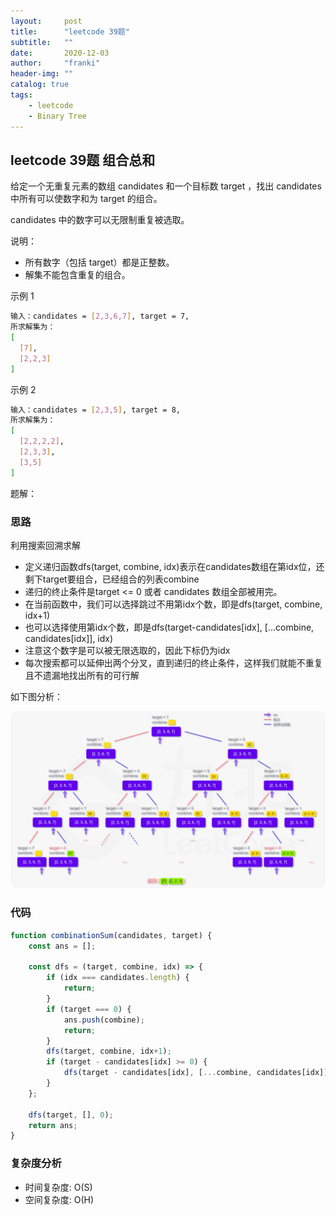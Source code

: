 ```yaml
---
layout:     post
title:      "leetcode 39题"
subtitle:   ""
date:       2020-12-03
author:     "franki"
header-img: ""
catalog: true
tags:
    - leetcode
    - Binary Tree
---
```


## leetcode 39题 组合总和

给定一个无重复元素的数组 candidates 和一个目标数 target ，找出 candidates 中所有可以使数字和为 target 的组合。

candidates 中的数字可以无限制重复被选取。

说明：

- 所有数字（包括 target）都是正整数。
- 解集不能包含重复的组合。

示例 1

```bash
输入：candidates = [2,3,6,7], target = 7,
所求解集为：
[
  [7],
  [2,2,3]
]
```

示例 2

```bash
输入：candidates = [2,3,5], target = 8,
所求解集为：
[
  [2,2,2,2],
  [2,3,3],
  [3,5]
]
```

题解：

### 思路

利用搜索回溯求解

- 定义递归函数dfs(target, combine, idx)表示在candidates数组在第idx位，还剩下target要组合，已经组合的列表combine
- 递归的终止条件是target <= 0 或者 candidates 数组全部被用完。
- 在当前函数中，我们可以选择跳过不用第idx个数，即是dfs(target, combine, idx+1)
- 也可以选择使用第idx个数，即是dfs(target-candidates[idx], [...combine, candidates[idx]], idx)
- 注意这个数字是可以被无限选取的，因此下标仍为idx
- 每次搜索都可以延伸出两个分叉，直到递归的终止条件，这样我们就能不重复且不遗漏地找出所有的可行解

如下图分析：

![combineSum](/images/posts/leetcode/combine-sum.png)

### 代码

```js
function combinationSum(candidates, target) {
    const ans = [];

    const dfs = (target, combine, idx) => {
        if (idx === candidates.length) {
            return;
        }
        if (target === 0) {
            ans.push(combine);
            return;
        }
        dfs(target, combine, idx+1);
        if (target - candidates[idx] >= 0) {
            dfs(target - candidates[idx], [...combine, candidates[idx]], idx);
        }
    };

    dfs(target, [], 0);
    return ans;
}
```

### 复杂度分析

- 时间复杂度: O(S)
- 空间复杂度: O(H)
